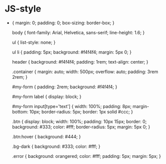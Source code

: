 # JS-style

* {
    margin: 0;
    padding: 0;
    box-sizing: border-box;
  }
  
  body {
    font-family: Arial, Helvetica, sans-serif;
    line-height: 1.6;
  }
  
  ul {
    list-style: none;
  }
  
  ul li {
    padding: 5px;
    background: #f4f4f4;
    margin: 5px 0;
  }
  
  header {
    background: #f4f4f4;
    padding: 1rem;
    text-align: center;
  }
  
  .container {
    margin: auto;
    width: 500px;
    overflow: auto;
    padding: 3rem 2rem;
  }
  
  #my-form {
    padding: 2rem;
    background: #f4f4f4;
  }
  
  #my-form label {
    display: block;
  }
  
  #my-form input[type='text'] {
    width: 100%;
    padding: 8px;
    margin-bottom: 10px;
    border-radius: 5px;
    border: 1px solid #ccc;
  }
  
  .btn {
    display: block;
    width: 100%;
    padding: 10px 15px;
    border: 0;
    background: #333;
    color: #fff;
    border-radius: 5px;
    margin: 5px 0;
  }
  
  .btn:hover {
    background: #444;
  }
  
  .bg-dark {
    background: #333;
    color: #fff;
  }
  
  .error {
    background: orangered;
    color: #fff;
    padding: 5px;
    margin: 5px;
  }
